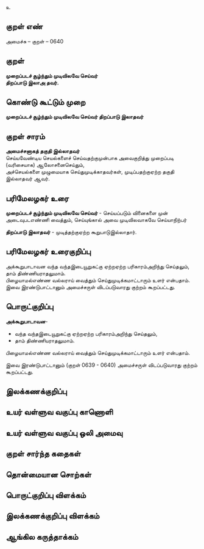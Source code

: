 உ

## குறள் எண் 

அமைச்சு – குறள் – 0640  

## குறள் 

**முறைப்படச் சூழ்ந்தும் முடிவிலவே செய்வர்  
திறப்பாடு இலாஅ தவர்.**  

## கொண்டு கூட்டும் முறை

**முறைப்படச் சூழ்ந்தும் முடிவிலவே செய்வர் திறப்பாடு இலாதவர்** 

## குறள் சாரம் 

**அமைச்சனாகத் தகுதி இல்லாதவர்**  
செய்யவேண்டிய செயல்களைச் செய்வதற்குமுன்பாக அவைகுறித்து முறைப்படி (வரிசையாக) ஆலோசனைசெய்தும்,  
அச்செயல்களை முழுமையாக செய்துமுடிக்காதவர்கள், முடிப்பதற்குஏற்ற தகுதி இல்லாதவர் ஆவர்.  

## பரிமேலழகர் உரை

**முறைப்படச் சூழ்ந்தும் முடிவிலவே செய்வர்** - செய்யப்படும் வினைகளை முன் அடைவுபடஎண்ணி வைத்தும், செய்யுங்கால் அவை முடிவிலவாகவே செய்யாநிற்பர்  

**திறப்பாடு இலாதவர்** - முடித்தற்குஏற்ற கூறுபாடுஇல்லாதார். 

## பரிமேலழகர் உரைகுறிப்பு   

அக்கூறுபாடாவன வந்த வந்தஇடையூறுகட்கு ஏற்றஏற்ற பரிகாரம்அறிந்து செய்தலும், தாம் திண்ணியராதலுமாம்.  
பிழையாமல்எண்ண வல்லராய் வைத்தும் செய்துமுடிக்கமாட்டாரும் உளர் என்பதாம்.  
இவை இரண்டுபாட்டானும் அமைச்சருள் விடப்படுவாரது குற்றம் கூறப்பட்டது.    

## பொருட்குறிப்பு 

**அக்கூறுபாடாவன**-  
* வந்த வந்தஇடையூறுகட்கு ஏற்றஏற்ற பரிகாரம்அறிந்து செய்தலும்,  
* தாம் திண்ணியராதலுமாம்.  

பிழையாமல்எண்ண வல்லராய் வைத்தும் செய்துமுடிக்கமாட்டாரும் உளர் என்பதாம்.  

இவை இரண்டுபாட்டானும் (குறள் 0639 - 0640) அமைச்சருள் விடப்படுவாரது குற்றம் கூறப்பட்டது.    

## இலக்கணக்குறிப்பு  


## உயர் வள்ளுவ வகுப்பு காணொளி


## உயர் வள்ளுவ வகுப்பு ஒலி அமைவு 

 
## குறள் சார்ந்த கதைகள் 


## தொன்மையான சொற்கள்


## பொருட்குறிப்பு விளக்கம்


## இலக்கணக்குறிப்பு விளக்கம்


## ஆங்கில கருத்தாக்கம் 


